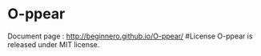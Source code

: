 # O-ppear
Document page : http://beginnero.github.io/O-ppear/
#License
O-ppear is released under MIT license.
